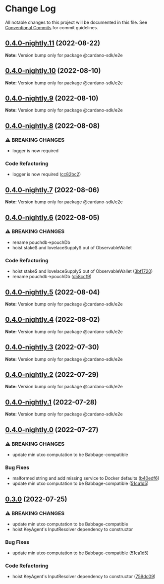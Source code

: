# Change Log

All notable changes to this project will be documented in this file.
See [Conventional Commits](https://conventionalcommits.org) for commit guidelines.

## [0.4.0-nightly.11](https://github.com/input-output-hk/cardano-js-sdk/compare/@cardano-sdk/e2e@0.4.0-nightly.10...@cardano-sdk/e2e@0.4.0-nightly.11) (2022-08-22)

**Note:** Version bump only for package @cardano-sdk/e2e





## [0.4.0-nightly.10](https://github.com/input-output-hk/cardano-js-sdk/compare/@cardano-sdk/e2e@0.4.0-nightly.9...@cardano-sdk/e2e@0.4.0-nightly.10) (2022-08-10)

**Note:** Version bump only for package @cardano-sdk/e2e





## [0.4.0-nightly.9](https://github.com/input-output-hk/cardano-js-sdk/compare/@cardano-sdk/e2e@0.4.0-nightly.8...@cardano-sdk/e2e@0.4.0-nightly.9) (2022-08-10)

**Note:** Version bump only for package @cardano-sdk/e2e





## [0.4.0-nightly.8](https://github.com/input-output-hk/cardano-js-sdk/compare/@cardano-sdk/e2e@0.4.0-nightly.7...@cardano-sdk/e2e@0.4.0-nightly.8) (2022-08-08)


### ⚠ BREAKING CHANGES

* logger is now required

### Code Refactoring

* logger is now required ([cc82bc2](https://github.com/input-output-hk/cardano-js-sdk/commit/cc82bc27539e3ff07f7c2d5816fa7e70c32d06ac))



## [0.4.0-nightly.7](https://github.com/input-output-hk/cardano-js-sdk/compare/@cardano-sdk/e2e@0.4.0-nightly.6...@cardano-sdk/e2e@0.4.0-nightly.7) (2022-08-06)

**Note:** Version bump only for package @cardano-sdk/e2e





## [0.4.0-nightly.6](https://github.com/input-output-hk/cardano-js-sdk/compare/@cardano-sdk/e2e@0.4.0-nightly.5...@cardano-sdk/e2e@0.4.0-nightly.6) (2022-08-05)


### ⚠ BREAKING CHANGES

* rename pouchdb->pouchDb
* hoist stake$ and lovelaceSupply$ out of ObservableWallet

### Code Refactoring

* hoist stake$ and lovelaceSupply$ out of ObservableWallet ([3bf1720](https://github.com/input-output-hk/cardano-js-sdk/commit/3bf17200c8bae46b02817c16e5138d3678cfa3f5))
* rename pouchdb->pouchDb ([c58ccf9](https://github.com/input-output-hk/cardano-js-sdk/commit/c58ccf9f7a8f701dce87e2f6ddc2f28c0aa68745))



## [0.4.0-nightly.5](https://github.com/input-output-hk/cardano-js-sdk/compare/@cardano-sdk/e2e@0.4.0-nightly.4...@cardano-sdk/e2e@0.4.0-nightly.5) (2022-08-04)

**Note:** Version bump only for package @cardano-sdk/e2e





## [0.4.0-nightly.4](https://github.com/input-output-hk/cardano-js-sdk/compare/@cardano-sdk/e2e@0.4.0-nightly.3...@cardano-sdk/e2e@0.4.0-nightly.4) (2022-08-02)

**Note:** Version bump only for package @cardano-sdk/e2e





## [0.4.0-nightly.3](https://github.com/input-output-hk/cardano-js-sdk/compare/@cardano-sdk/e2e@0.4.0-nightly.2...@cardano-sdk/e2e@0.4.0-nightly.3) (2022-07-30)

**Note:** Version bump only for package @cardano-sdk/e2e





## [0.4.0-nightly.2](https://github.com/input-output-hk/cardano-js-sdk/compare/@cardano-sdk/e2e@0.4.0-nightly.1...@cardano-sdk/e2e@0.4.0-nightly.2) (2022-07-29)

**Note:** Version bump only for package @cardano-sdk/e2e





## [0.4.0-nightly.1](https://github.com/input-output-hk/cardano-js-sdk/compare/@cardano-sdk/e2e@0.4.0-nightly.0...@cardano-sdk/e2e@0.4.0-nightly.1) (2022-07-28)

**Note:** Version bump only for package @cardano-sdk/e2e





## [0.4.0-nightly.0](https://github.com/input-output-hk/cardano-js-sdk/compare/@cardano-sdk/e2e@0.4.0...@cardano-sdk/e2e@0.4.0-nightly.0) (2022-07-27)


### ⚠ BREAKING CHANGES

* update min utxo computation to be Babbage-compatible

### Bug Fixes

* malformed string and add missing service to Docker defaults ([b40edf6](https://github.com/input-output-hk/cardano-js-sdk/commit/b40edf6f2aec7d654206725e38c88ab1f60d8222))
* update min utxo computation to be Babbage-compatible ([51ca1d5](https://github.com/input-output-hk/cardano-js-sdk/commit/51ca1d5716b62b47d211475aba1be4a6d5782397))



## [0.3.0](https://github.com/input-output-hk/cardano-js-sdk/compare/0.3.0...@cardano-sdk/e2e@0.3.0) (2022-07-25)


### ⚠ BREAKING CHANGES

* update min utxo computation to be Babbage-compatible
* hoist KeyAgent's InputResolver dependency to constructor

### Bug Fixes

* update min utxo computation to be Babbage-compatible ([51ca1d5](https://github.com/input-output-hk/cardano-js-sdk/commit/51ca1d5716b62b47d211475aba1be4a6d5782397))


### Code Refactoring

* hoist KeyAgent's InputResolver dependency to constructor ([759dc09](https://github.com/input-output-hk/cardano-js-sdk/commit/759dc09b427831cb193f1c0a545901abd4d50254))
